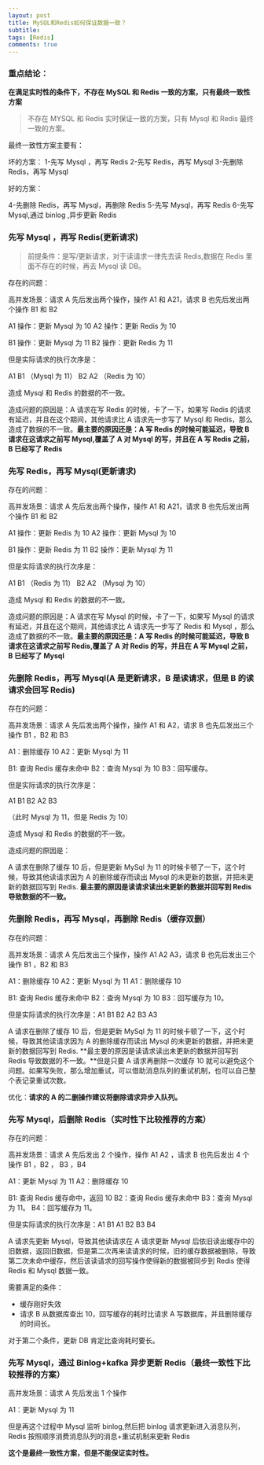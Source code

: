 ```yaml
---
layout: post
title: MySQL和Redis如何保证数据一致？
subtitle:
tags: [Redis]
comments: true
---
```


### 重点结论：

**在满足实时性的条件下，不存在 MySQL 和 Redis 一致的方案，只有最终一致性方案**

> 不存在 MYSQL 和 Redis 实时保证一致的方案，只有 Mysql 和 Redis 最终一致的方案。

最终一致性方案主要有：

坏的方案：
1-先写 Mysql ，再写 Redis
2-先写 Redis，再写 Mysql
3-先删除 Redis，再写 Mysql

好的方案：

4-先删除 Redis，再写 Mysql，再删除 Redis
5-先写 Mysql，再写 Redis
6-先写 Mysql,通过 binlog ,异步更新 Redis

### 先写 Mysql ，再写 Redis(更新请求)

> 前提条件：是写/更新请求，对于读请求一律先去读 Redis,数据在 Redis 里面不存在的时候，再去 Mysql 读 DB。

存在的问题：

高并发场景：请求 A 先后发出两个操作，操作 A1 和 A21，请求 B 也先后发出两个操作 B1 和 B2

A1 操作：更新 Mysql 为 10
A2 操作：更新 Redis 为 10

B1 操作：更新 Mysql 为 11
B2 操作：更新 Redis 为 11

但是实际请求的执行次序是：

A1 B1 （Mysql 为 11）
B2 A2 （Redis 为 10）

造成 Mysql 和 Redis 的数据的不一致。

造成问题的原因是：A 请求在写 Redis 的时候，卡了一下，如果写 Redis 的请求有延迟，并且在这个期间，其他请求比 A 请求先一步写了 Mysql 和 Redis，那么造成了数据的不一致。**最主要的原因还是：A 写 Redis 的时候可能延迟，导致 B 请求在这请求之前写 Mysql,覆盖了 A 对 Mysql 的写，并且在 A 写 Redis 之前，B 已经写了 Redis**

### 先写 Redis，再写 Mysql(更新请求)

存在的问题：

高并发场景：请求 A 先后发出两个操作，操作 A1 和 A21，请求 B 也先后发出两个操作 B1 和 B2

A1 操作：更新 Redis 为 10
A2 操作：更新 Mysql 为 10

B1 操作：更新 Redis 为 11
B2 操作：更新 Mysql 为 11

但是实际请求的执行次序是：

A1 B1 （Redis 为 11）
B2 A2 （Mysql 为 10）

造成 Mysql 和 Redis 的数据的不一致。

造成问题的原因是：A 请求在写 Mysql 的时候，卡了一下，如果写 Mysql 的请求有延迟，并且在这个期间，其他请求比 A 请求先一步写了 Redis 和 Mysql ，那么造成了数据的不一致。**最主要的原因还是：A 写 Redis 的时候可能延迟，导致 B 请求在这请求之前写 Redis,覆盖了 A 对 Redis 的写，并且在 A 写 Mysql 之前，B 已经写了 Mysql**

### 先删除 Redis，再写 Mysql(A 是更新请求，B 是读请求，但是 B 的读请求会回写 Redis)

存在的问题：

高并发场景：请求 A 先后发出两个操作，操作 A1 和 A2，请求 B 也先后发出三个操作 B1 ，B2 和 B3

A1：删除缓存 10
A2：更新 Mysql 为 11

B1: 查询 Redis 缓存未命中
B2：查询 Mysql 为 10
B3：回写缓存。

但是实际请求的执行次序是：

A1 B1 B2 A2 B3

（此时 Mysql 为 11，但是 Redis 为 10）

造成 Mysql 和 Redis 的数据的不一致。

造成问题的原因是：

A 请求在删除了缓存 10 后，但是更新 MySql 为 11 的时候卡顿了一下，这个时候，导致其他读请求因为 A 的删除缓存而读出 Mysql 的未更新的数据，并把未更新的数据回写到 Redis. **最主要的原因是读请求读出未更新的数据并回写到 Redis 导致数据的不一致。**

### 先删除 Redis，再写 Mysql，再删除 Redis（缓存双删）

存在的问题：

高并发场景：请求 A 先后发出三个操作，操作 A1 A2 A3，请求 B 也先后发出三个操作 B1 ，B2 和 B3

A1：删除缓存 10
A2：更新 Mysql 为 11
A1：删除缓存 10

B1: 查询 Redis 缓存未命中
B2：查询 Mysql 为 10
B3：回写缓存为 10。

但是实际请求的执行次序是：A1 B1 B2 A2 B3 A3

A 请求在删除了缓存 10 后，但是更新 MySql 为 11 的时候卡顿了一下，这个时候，导致其他读请求因为 A 的删除缓存而读出 Mysql 的未更新的数据，并把未更新的数据回写到 Redis. **最主要的原因是读请求读出未更新的数据并回写到 Redis 导致数据的不一致。**但是只要 A 请求再删除一次缓存 10 就可以避免这个问题。如果写失败，那么增加重试，可以借助消息队列的重试机制，也可以自己整个表记录重试次数。

优化：**请求的 A 的二删操作建议将删除请求异步入队列。**

### 先写 Mysql，后删除 Redis（实时性下比较推荐的方案）

存在的问题：

高并发场景：请求 A 先后发出 2 个操作，操作 A1 A2 ，请求 B 也先后发出 4 个操作 B1 ，B2 ， B3 ，B4

A1：更新 Mysql 为 11
A2：删除缓存 10

B1: 查询 Redis 缓存命中，返回 10
B2：查询 Redis 缓存未命中
B3：查询 Mysql 为 11。
B4：回写缓存为 11。

但是实际请求的执行次序是：A1 B1 A1 B2 B3 B4

A 请求先更新 Mysql，导致其他读请求在 A 请求更新 Mysql 后依旧读出缓存中的旧数据，返回旧数据，但是第二次再来读请求的时候，旧的缓存数据被删除，导致第二次未命中缓存，然后该读请求的回写操作使得新的数据被同步到 Redis 使得 Redis 和 Mysql 数据一致。

需要满足的条件：

- 缓存刚好失效
- 请求 B 从数据库查出 10，回写缓存的耗时比请求 A 写数据库，并且删除缓存的时间长。

对于第二个条件，更新 DB 肯定比查询耗时要长。

### 先写 Mysql，通过 Binlog+kafka 异步更新 Redis（最终一致性下比较推荐的方案）

高并发场景：请求 A 先后发出 1 个操作

A1：更新 Mysql 为 11

但是再这个过程中 Mysql 监听 binlog,然后把 binlog 请求更新进入消息队列，Redis 按照顺序消费消息队列的消息+重试机制来更新 Redis

**这个是最终一致性方案，但是不能保证实时性。**
